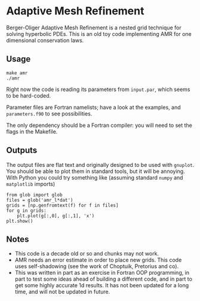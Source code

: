 # Adaptive Mesh Refinement

Berger-Oliger Adaptive Mesh Refinement is a nested grid technique for solving hyperbolic PDEs. This is an old toy code implementing AMR for one dimensional conservation laws.

## Usage

```
make amr
./amr
```

Right now the code is reading its parameters from `input.par`, which seems to be hard-coded.

Parameter files are Fortran namelists; have a look at the examples, and `parameters.f90` to see possibilities.

The only dependency should be a Fortran compiler: you will need to set the flags in the Makefile.

## Outputs

The output files are flat text and originally designed to be used with `gnuplot`. You should be able to plot them in standard tools, but it will be annoying. With Python you could try something like (assuming standard `numpy` and `matplotlib` imports)

```
from glob import glob
files = glob('amr_l*dat')
grids = [np.genfromtext(f) for f in files]
for g in grids:
    plt.plot(g[:,0], g[:,1], 'x')
plt.show()
```

## Notes

* This code is a decade old or so and chunks may not work.
* AMR needs an error estimate in order to place new grids. This code uses self-shadowing (see the work of Choptuik, Pretorius and co).
* This was written in part as an exercise in Fortran OOP programming, in part to test some ideas ahead of building a different code, and in part to get some highly accurate 1d results. It has not been updated for a long time, and will not be updated in future.
